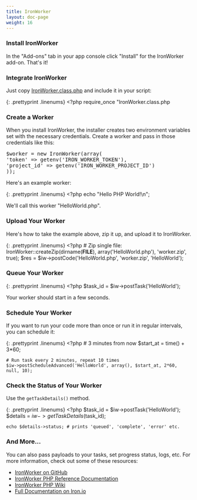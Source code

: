 ```yaml
---
title: IronWorker
layout: doc-page
weight: 16
---
```


### Install IronWorker

In the "Add-ons" tab in your app console click "Install" for the IronWorker add-on. That's it!

### Integrate IronWorker

Just copy [IronWorker.class.php](https://github.com/iron-io/iron_worker_php/blob/master/IronWorker.class.php) and include it in your script:

{: .prettyprint .linenums}
    <?php
    require_once "IronWorker.class.php

### Create a Worker

When you install IronWorker, the installer creates two environment variables set with the necessary credentials. Create a worker and pass in those credentials like this:

<pre class="prettyprint linenums:3 linenums">
$worker = new IronWorker(array(
'token' => getenv('IRON_WORKER_TOKEN'),
'project_id' => getenv('IRON_WORKER_PROJECT_ID')
));</pre>

Here's an example worker:

{: .prettyprint .linenums}
    <?php
    echo "Hello PHP World!\n";

We'll call this worker "HelloWorld.php".

### Upload Your Worker

Here's how to take the example above, zip it up, and upload it to IronWorker.

{: .prettyprint .linenums}
    <?php
    # Zip single file:
    IronWorker::createZip(dirname(__FILE__), array('HelloWorld.php'), 'worker.zip', true);
    $res = $iw->postCode('HelloWorld.php', 'worker.zip', 'HelloWorld');

###  Queue Your Worker

{: .prettyprint .linenums}
    <?php
    $task_id = $iw->postTask('HelloWorld');

Your worker should start in a few seconds.

### Schedule Your Worker

If you want to run your code more than once or run it in regular intervals, you can schedule it:

{: .prettyprint .linenums}
    <?php
    # 3 minutes from now
    $start_at = time() + 3*60;

    # Run task every 2 minutes, repeat 10 times
    $iw->postScheduleAdvanced('HelloWorld', array(), $start_at, 2*60, null, 10);

### Check the Status of Your Worker

Use the `getTaskDetails()` method.

{: .prettyprint .linenums}
    <?php
    $task_id = $iw->postTask('HelloWorld');
    $details = $iw->getTaskDetails($task_id);

    echo $details->status; # prints 'queued', 'complete', 'error' etc.

### And More...

You can also pass payloads to your tasks, set progress status, logs, etc. For more information, check out some of these resources:

* [IronWorker on GitHub](https://github.com/iron-io/iron_worker_php)
* [IronWorker PHP Reference Documentation](http://iron-io.github.com/iron_worker_php/)
* [IronWorker PHP Wiki](https://github.com/iron-io/iron_worker_php/wiki)
* [Full Documentation on Iron.io](http://docs.iron.io/)
